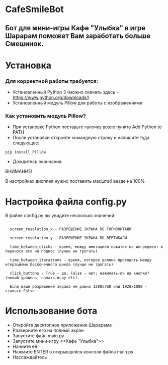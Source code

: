 # CafeSmileBot

<h2>Бот для мини-игры Кафе "Улыбка" в игре Шарарам поможет Вам заработать больше Смешинок.</h2>

<h1>Установка</h1>

<h3>Для корректной работы требуется:</h3>

- Установленный Python 3 (можно скачать здесь - https://www.python.org/downloads/)
- Установленный модуль Pillow для работы с изображениями

<h3>Как установить модуль Pillow?</h3>

- При установке Python поставьте галочку возле пункта Add Python to PATH
- После установки откройте командную строку и напишите туда следующее:

<code>pip install Pillow</code>

- Дождитесь окончания.

ВНИМАНИЕ! 

В настройках дисплея нужно поставить масштаб везде на 100%

<h1>Настройка файла config.py</h1>
В файле config.py вы увидите несколько значений:

<pre><code>
  screen_resolution_x - РАЗРЕШЕНИЕ ЭКРАНА ПО ГОРИЗОНТАЛИ
  
  screen_resolution_y - РАЗРЕШЕНИЕ ЭКРАНА ПО ВЕРТИКАЛИ 
  
  time_between_clicks - время, между имитацией нажатия на ингредиент и переноса его на поднос (лучше не трогать)
  
  time_between_iterations - время, которое должно проходить между итерациями бесконечного цикла (лучше не трогать)
  
  click_buttons - True - да; False - нет; нажимать-ли на кнопки? (новый уровень, начать игру etc).
  
  Если ваше разрешение экрана не равно 1280x768 или 1920x1080 - ставьте False
</code></pre>


<h1>Использование бота</h1>

- Откройте десктопное приложение Шарарама
- Разверните его на полный экран
- Запустите файл main.py
- Запустите мини-игру <<Кафе "Улыбка">>
- Начните её
- Нажмите ENTER в открывшейся консоли файла main.py
- Наслаждайтесь
  
